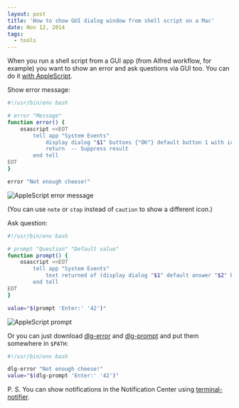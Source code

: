 ```yaml
---
layout: post
title: 'How to show GUI dialog window from shell script on a Mac'
date: Nov 12, 2014
tags:
  - tools
---
```


When you run a shell script from a GUI app (from Alfred workflow, for example) you want to show an error and ask questions via GUI too. You can do it [with AppleScript](https://developer.apple.com/library/mac/documentation/AppleScript/Conceptual/AppleScriptLangGuide/reference/ASLR_cmds.html#//apple_ref/doc/uid/TP40000983-CH216-SW12).

Show error message:

```bash
#!/usr/bin/env bash

# error "Message"
function error() {
	osascript <<EOT
		tell app "System Events"
			display dialog "$1" buttons {"OK"} default button 1 with icon caution with title "$(basename $0)"
			return  -- Suppress result
		end tell
EOT
}

error "Not enough cheese!" 
```

![AppleScript error message](/images/mac__shell_dialog_error.png)

(You can use `note` or `stop` instead of `caution` to show a different icon.)

Ask question:

```bash
#!/usr/bin/env bash

# prompt "Question" "Default value"
function prompt() {
	osascript <<EOT
		tell app "System Events"
			text returned of (display dialog "$1" default answer "$2" buttons {"OK"} default button 1 with title "$(basename $0)")
		end tell
EOT
}

value="$(prompt 'Enter:' '42')"
```

![AppleScript prompt](/images/mac__shell_dialog_prompt.png)

Or you can just download [dlg-error](https://github.com/sapegin/dotfiles/blob/master/bin/dlg-error) and [dlg-prompt](https://github.com/sapegin/dotfiles/blob/master/bin/dlg-prompt) and put them somewhere in `$PATH`:

```bash
#!/usr/bin/env bash

dlg-error "Not enough cheese!"
value="$(dlg-prompt 'Enter:' '42')"
```

P. S. You can show notifications in the Notification Center using [terminal-notifier](https://github.com/alloy/terminal-notifier).
